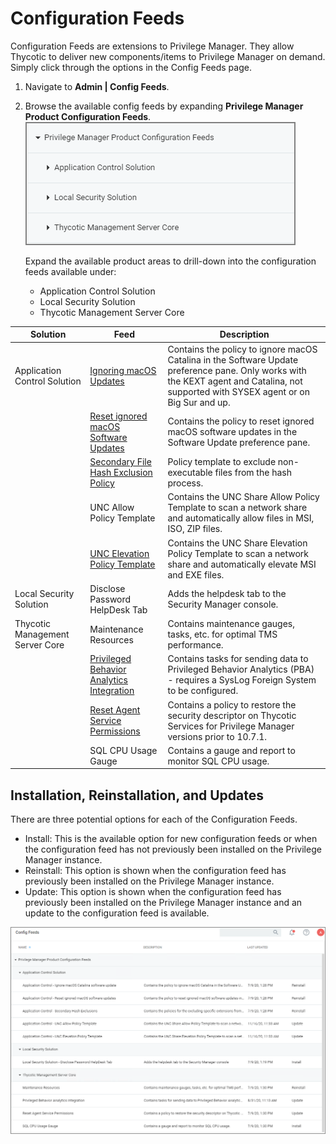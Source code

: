 [title]: # (Configuration Feeds)
[tags]: # (adding templates,out-of-the-box)
[priority]: # (2)
# Configuration Feeds

Configuration Feeds are extensions to Privilege Manager. They allow Thycotic to deliver new components/items to Privilege Manager on demand. Simply click through the options in the Config Feeds page. 

1. Navigate to __Admin | Config Feeds__.
1. Browse the available config feeds by expanding __Privilege Manager Product Configuration Feeds__.
   ![expand](images/expand.png "Expanded config feed product areas")

   Expand the available product areas to drill-down into the configuration feeds available under:
   * Application Control Solution
   * Local Security Solution
   * Thycotic Management Server Core

| Solution | Feed | Description |
| ----- | ----- | ----- |
| Application Control Solution | [Ignoring macOS Updates](../tasks/client/ignore-os-updates.md) | Contains the policy to ignore macOS Catalina in the Software Update preference pane. Only works with the KEXT agent and Catalina, not supported with SYSEX agent or on Big Sur and up. |
| |[Reset ignored macOS Software Updates](../tasks/client/ignore-os-updates.md) | Contains the policy to reset ignored macOS software updates in the Software Update preference pane. |
| | [Secondary File Hash Exclusion Policy](../tasks/client/exclude-from-file-hash.md) | Policy template to exclude non-executable files from the hash process. |
| | UNC Allow Policy Template | Contains the UNC Share Allow Policy Template to scan a network share and automatically allow files in MSI, ISO, ZIP files. |
| | [UNC Elevation Policy Template](../../computer-groups/app-control/examples/elevate/network-share.md) | Contains the UNC Share Elevation Policy Template to scan a network share and automatically elevate MSI and EXE files. |
| Local Security Solution |  Disclose Password HelpDesk Tab | Adds the helpdesk tab to the Security Manager console. |
| Thycotic Management Server Core | Maintenance Resources | Contains maintenance gauges, tasks, etc. for optimal TMS performance. |
| | [Privileged Behavior Analytics Integration](../config/foreign-systems/thycotic/set-up-pba.md) | Contains tasks for sending data to Privileged Behavior Analytics (PBA) - requires a SysLog Foreign System to be configured. |
| | [Reset Agent Service Permissions](../../agents/win/pre-10.7.1-agent-hardening.md) | Contains a policy to restore the security descriptor on Thycotic Services for Privilege Manager versions prior to 10.7.1. |
| | SQL CPU Usage Gauge | Contains a gauge and report to monitor SQL CPU usage. |

## Installation, Reinstallation, and Updates

There are three potential options for each of the Configuration Feeds.

* Install: This is the available option for new configuration feeds or when the configuration feed has not previously been installed on the Privilege Manager instance.
* Reinstall: This option is shown when the configuration feed has previously been installed on the Privilege Manager instance.
* Update: This option is shown when the configuration feed has previously been installed on the Privilege Manager instance and an update to the configuration feed is available.  

![expand all](images/expand-all.png "Expanded Configuration Feeds indicating installation/update options")
